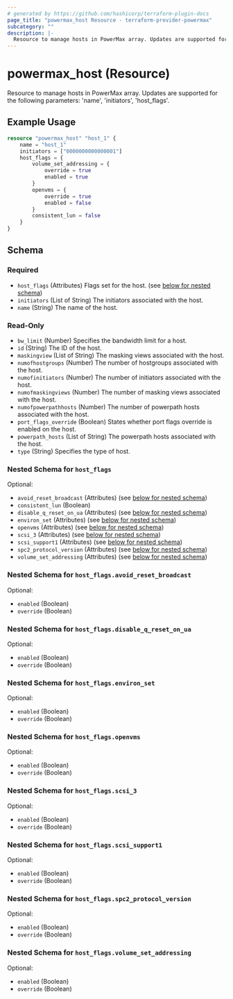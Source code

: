 ```yaml
---
# generated by https://github.com/hashicorp/terraform-plugin-docs
page_title: "powermax_host Resource - terraform-provider-powermax"
subcategory: ""
description: |-
  Resource to manage hosts in PowerMax array. Updates are supported for the following parameters: 'name', 'initiators', 'host_flags'.
---
```


# powermax_host (Resource)

Resource to manage hosts in PowerMax array. Updates are supported for the following parameters: 'name', 'initiators', 'host_flags'.

## Example Usage

```terraform
resource "powermax_host" "host_1" {
	name = "host_1"
	initiators = ["0000000000000001"]
	host_flags = {
		volume_set_addressing = {
			override = true
			enabled = true
		}
		openvms = {
			override = true
			enabled = false
		}
		consistent_lun = false
	}
}
```

<!-- schema generated by tfplugindocs -->
## Schema

### Required

- `host_flags` (Attributes) Flags set for the host. (see [below for nested schema](#nestedatt--host_flags))
- `initiators` (List of String) The initiators associated with the host.
- `name` (String) The name of the host.

### Read-Only

- `bw_limit` (Number) Specifies the bandwidth limit for a host.
- `id` (String) The ID of the host.
- `maskingview` (List of String) The masking views associated with the host.
- `numofhostgroups` (Number) The number of hostgroups associated with the host.
- `numofinitiators` (Number) The number of initiators associated with the host.
- `numofmaskingviews` (Number) The number of masking views associated with the host.
- `numofpowerpathhosts` (Number) The number of powerpath hosts associated with the host.
- `port_flags_override` (Boolean) States whether port flags override is enabled on the host.
- `powerpath_hosts` (List of String) The powerpath hosts associated with the host.
- `type` (String) Specifies the type of host.

<a id="nestedatt--host_flags"></a>
### Nested Schema for `host_flags`

Optional:

- `avoid_reset_broadcast` (Attributes) (see [below for nested schema](#nestedatt--host_flags--avoid_reset_broadcast))
- `consistent_lun` (Boolean)
- `disable_q_reset_on_ua` (Attributes) (see [below for nested schema](#nestedatt--host_flags--disable_q_reset_on_ua))
- `environ_set` (Attributes) (see [below for nested schema](#nestedatt--host_flags--environ_set))
- `openvms` (Attributes) (see [below for nested schema](#nestedatt--host_flags--openvms))
- `scsi_3` (Attributes) (see [below for nested schema](#nestedatt--host_flags--scsi_3))
- `scsi_support1` (Attributes) (see [below for nested schema](#nestedatt--host_flags--scsi_support1))
- `spc2_protocol_version` (Attributes) (see [below for nested schema](#nestedatt--host_flags--spc2_protocol_version))
- `volume_set_addressing` (Attributes) (see [below for nested schema](#nestedatt--host_flags--volume_set_addressing))

<a id="nestedatt--host_flags--avoid_reset_broadcast"></a>
### Nested Schema for `host_flags.avoid_reset_broadcast`

Optional:

- `enabled` (Boolean)
- `override` (Boolean)


<a id="nestedatt--host_flags--disable_q_reset_on_ua"></a>
### Nested Schema for `host_flags.disable_q_reset_on_ua`

Optional:

- `enabled` (Boolean)
- `override` (Boolean)


<a id="nestedatt--host_flags--environ_set"></a>
### Nested Schema for `host_flags.environ_set`

Optional:

- `enabled` (Boolean)
- `override` (Boolean)


<a id="nestedatt--host_flags--openvms"></a>
### Nested Schema for `host_flags.openvms`

Optional:

- `enabled` (Boolean)
- `override` (Boolean)


<a id="nestedatt--host_flags--scsi_3"></a>
### Nested Schema for `host_flags.scsi_3`

Optional:

- `enabled` (Boolean)
- `override` (Boolean)


<a id="nestedatt--host_flags--scsi_support1"></a>
### Nested Schema for `host_flags.scsi_support1`

Optional:

- `enabled` (Boolean)
- `override` (Boolean)


<a id="nestedatt--host_flags--spc2_protocol_version"></a>
### Nested Schema for `host_flags.spc2_protocol_version`

Optional:

- `enabled` (Boolean)
- `override` (Boolean)


<a id="nestedatt--host_flags--volume_set_addressing"></a>
### Nested Schema for `host_flags.volume_set_addressing`

Optional:

- `enabled` (Boolean)
- `override` (Boolean)


